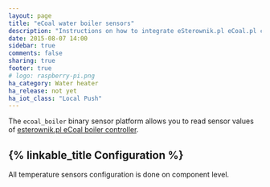 ```yaml
---
layout: page
title: "eCoal water boiler sensors"
description: "Instructions on how to integrate eSterownik.pl eCoal.pl controller connected sensors into Home Assistant."
date: 2015-08-07 14:00
sidebar: true
comments: false
sharing: true
footer: true
# logo: raspberry-pi.png
ha_category: Water heater
ha_release: not yet
ha_iot_class: "Local Push"
---
```


The `ecoal_boiler` binary sensor platform allows you to read sensor values of [esterownik.pl eCoal boiler controller](https://esterownik.pl/nasze-produkty/ecoal).

## {% linkable_title Configuration %}

All temperature sensors configuration is done on component level.
